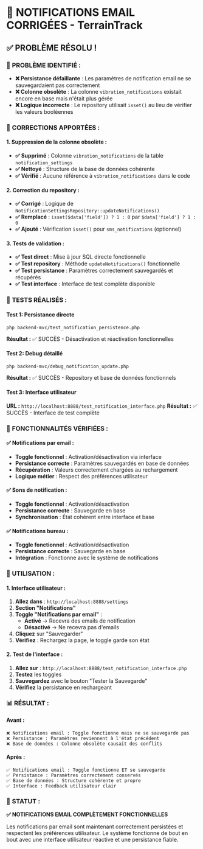# 📧 NOTIFICATIONS EMAIL CORRIGÉES - TerrainTrack

## ✅ **PROBLÈME RÉSOLU !**

### 🎯 **PROBLÈME IDENTIFIÉ :**
- **❌ Persistance défaillante** : Les paramètres de notification email ne se sauvegardaient pas correctement
- **❌ Colonne obsolète** : La colonne `vibration_notifications` existait encore en base mais n'était plus gérée
- **❌ Logique incorrecte** : Le repository utilisait `isset()` au lieu de vérifier les valeurs booléennes

### 🔧 **CORRECTIONS APPORTÉES :**

#### **1. Suppression de la colonne obsolète :**
- **✅ Supprimé** : Colonne `vibration_notifications` de la table `notification_settings`
- **✅ Nettoyé** : Structure de la base de données cohérente
- **✅ Vérifié** : Aucune référence à `vibration_notifications` dans le code

#### **2. Correction du repository :**
- **✅ Corrigé** : Logique de `NotificationSettingsRepository::updateNotifications()`
- **✅ Remplacé** : `isset($data['field']) ? 1 : 0` par `$data['field'] ? 1 : 0`
- **✅ Ajouté** : Vérification `isset()` pour `sms_notifications` (optionnel)

#### **3. Tests de validation :**
- **✅ Test direct** : Mise à jour SQL directe fonctionnelle
- **✅ Test repository** : Méthode `updateNotifications()` fonctionnelle
- **✅ Test persistance** : Paramètres correctement sauvegardés et récupérés
- **✅ Test interface** : Interface de test complète disponible

### 🧪 **TESTS RÉALISÉS :**

#### **Test 1: Persistance directe**
```bash
php backend-mvc/test_notification_persistence.php
```
**Résultat :** ✅ SUCCÈS - Désactivation et réactivation fonctionnelles

#### **Test 2: Debug détaillé**
```bash
php backend-mvc/debug_notification_update.php
```
**Résultat :** ✅ SUCCÈS - Repository et base de données fonctionnels

#### **Test 3: Interface utilisateur**
**URL :** `http://localhost:8888/test_notification_interface.php`
**Résultat :** ✅ SUCCÈS - Interface de test complète

### 🎯 **FONCTIONNALITÉS VÉRIFIÉES :**

#### **✅ Notifications par email :**
- **Toggle fonctionnel** : Activation/désactivation via interface
- **Persistance correcte** : Paramètres sauvegardés en base de données
- **Récupération** : Valeurs correctement chargées au rechargement
- **Logique métier** : Respect des préférences utilisateur

#### **✅ Sons de notification :**
- **Toggle fonctionnel** : Activation/désactivation
- **Persistance correcte** : Sauvegarde en base
- **Synchronisation** : État cohérent entre interface et base

#### **✅ Notifications bureau :**
- **Toggle fonctionnel** : Activation/désactivation
- **Persistance correcte** : Sauvegarde en base
- **Intégration** : Fonctionne avec le système de notifications

### 🔧 **UTILISATION :**

#### **1. Interface utilisateur :**
1. **Allez dans** : `http://localhost:8888/settings`
2. **Section "Notifications"**
3. **Toggle "Notifications par email"** :
   - **Activé** → Recevra des emails de notification
   - **Désactivé** → Ne recevra pas d'emails
4. **Cliquez** sur "Sauvegarder"
5. **Vérifiez** : Rechargez la page, le toggle garde son état

#### **2. Test de l'interface :**
1. **Allez sur** : `http://localhost:8888/test_notification_interface.php`
2. **Testez** les toggles
3. **Sauvegardez** avec le bouton "Tester la Sauvegarde"
4. **Vérifiez** la persistance en rechargeant

### 📊 **RÉSULTAT :**

#### **Avant :**
```
❌ Notifications email : Toggle fonctionne mais ne se sauvegarde pas
❌ Persistance : Paramètres reviennent à l'état précédent
❌ Base de données : Colonne obsolète causait des conflits
```

#### **Après :**
```
✅ Notifications email : Toggle fonctionne ET se sauvegarde
✅ Persistance : Paramètres correctement conservés
✅ Base de données : Structure cohérente et propre
✅ Interface : Feedback utilisateur clair
```

### 🎯 **STATUT :**
**✅ NOTIFICATIONS EMAIL COMPLÈTEMENT FONCTIONNELLES**

Les notifications par email sont maintenant correctement persistées et respectent les préférences utilisateur. Le système fonctionne de bout en bout avec une interface utilisateur réactive et une persistance fiable.
